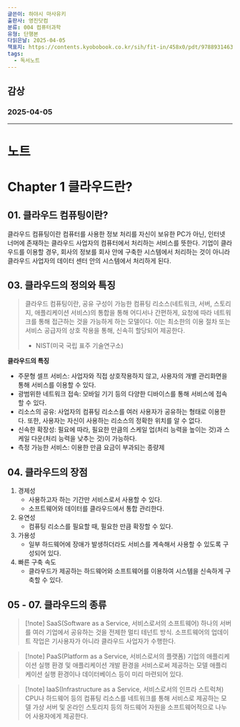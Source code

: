 ```yaml
---
글쓴이: 하야시 마사유키
출판사: 영진닷컴
분류: 004 컴퓨터과학
유형: 단행본
다읽은날: 2025-04-05
책표지: https://contents.kyobobook.co.kr/sih/fit-in/458x0/pdt/9788931463149.jpg
tags:
  - 독서노트
---
```

## 감상
### 2025-04-05



---
# 노트

# Chapter 1 클라우드란?

## 01. 클라우드 컴퓨팅이란?

클라우드 컴퓨팅이란 컴퓨터를 사용한 정보 처리를 자신이 보유한 PC가 아닌, 인터넷 너머에 존재하는 클라우드 사업자의 컴퓨터에서 처리하는 서비스를 뜻한다.
기업이 클라우드를 이용할 경우, 회사의 정보를 회사 안에 구축한 시스템에서 처리하는 것이 아니라 클라우드 사업자의 데이터 센터 안의 시스템에서 처리하게 된다.

## 03. 클라우드의 정의와 특징

> 클라우드 컴퓨팅이란, 공유 구성이 가능한 컴퓨팅 리소스(네트워크, 서버, 스토리지, 애플리케이션 서비스)의 통합을 통해 어디서나 간편하게, 요청에 따라 네트워크를 통해 접근하는 것을 가능하게 하는 모델이다. 이는 최소한의 이용 절차 또는 서비스 공급자의 상호 작용을 통해, 신속히 할당되어 제공한다.
> - NIST(미국 국립 표주 기술연구소)

**클라우드의 특징**
- 주문형 셀프 서비스: 사업자와 직접 상호작용하지 않고, 사용자의 개별 관리화면을 통해 서비스를 이용할 수 있다.
- 광범위한 네트워크 접속: 모바일 기기 등의 다양한 디바이스를 통해 서비스에 접속할 수 있다.
- 리소스의 공유: 사업자의 컴퓨팅 리소스를 여러 사용자가 공유하는 형태로 이용한다. 또한, 사용자는 자신이 사용하는 리소스의 정확한 위치를 알 수 없다.
- 신속한 확장성: 필요에 따라, 필요한 만큼의 스케일 업(처리 능력을 높이는 것)과 스케일 다운(처리 능력을 낮추는 것)이 가능하다.
- 측정 가능한 서비스: 이용한 만큼 요금이 부과되는 종량제

## 04. 클라우드의 장점

1. 경제성
	- 사용하고자 하는 기간만 서비스로서 사용할 수 있다.
	- 소프트웨어와 데이터를 클라우드에서 통합 관리한다.
2. 유연성
	- 컴퓨팅 리소스를 필요할 때, 필요한 만큼 확장할 수 있다.
3. 가용성
	- 일부 하드웨어에 장애가 발생하더라도 서비스를 계속해서 사용할 수 있도록 구성되어 있다.
4. 빠른 구축 속도
	- 클라우드가 제공하는 하드웨어와 소프트웨어를 이용하여 시스템을 신속하게 구축할 수 있다.

## 05 - 07. 클라우드의 종류

> [!note] SaaS(Software as a Service, 서비스로서의 소프트웨어)
> 하나의 서버를 여러 기업에서 공유하는 것을 전제한 멀티 테넌트 방식. 소프트웨어의 업데이트 작업은 기사용자가 아니라 클라우드 사업자가 수행한다.

> [!note] PaaS(Platform as a Service, 서비스로서의 플랫폼)
> 기업의 애플리케이션 실행 환경 및 애플리케이션 개발 환경을 서비스로써 제공하는 모델
> 애플리케이션 실행 환경이나 데이터베이스 등이 미리 마련되어 있다.

> [!note] IaaS(Infrastructure as a Service, 서비스로서의 인프라 스트럭쳐)
> CPU나 하드웨어 등의 컴퓨팅 리소스를 네트워크를 통해 서비스로 제공하는 모델
> 가상 서버 및 온라인 스토리지 등의 하드웨어 자원을 소프트웨어적으로 나누어 사용자에게 제공한다.


